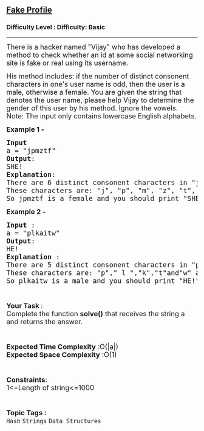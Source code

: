 <h2><a href="https://www.geeksforgeeks.org/problems/fake-profile3906/1?page=5&category=Arrays,Strings,Linked%20List,Stack,Queue&difficulty=Basic&status=unsolved&sortBy=submissions">Fake Profile</a></h2><h3>Difficulty Level : Difficulty: Basic</h3><hr><div class="problems_problem_content__Xm_eO"><p><span style="font-size: 18px;">There is a hacker named "Vijay" who&nbsp;has developed a method to check whether an id at some social networking site is fake or real using its username.</span></p>
<p><span style="font-size: 18px;">His method includes: if the number of distinct consonent characters in one's user name is odd, then the user&nbsp;is a male, otherwise&nbsp;a female. You are given the string that denotes the user name, please help Vijay to determine the gender of this user by his method. Ignore the vowels.<br>Note: The input only contains lowercase English alphabets.</span></p>
<p><strong><span style="font-size: 18px;">Example 1 -</span></strong></p>
<pre><span style="font-size: 18px;"><strong>Input</strong>
a = "jpmztf"
<strong>Output</strong>:
SHE!
<strong>Explanation</strong>:
There are 6 distinct consonent characters in "jpmztf".
These characters are: "j", "p", "m", "z", "t", "f".
So jpmztf is a female and you should print "SHE!".</span></pre>
<p><strong><span style="font-size: 18px;">Example 2 - </span></strong></p>
<pre><span style="font-size: 18px;"><strong>Input </strong>:
a = "plkaitw"
<strong>Output</strong>:
HE!
<strong>Explanation </strong>: 
There are 5 distinct consonent characters in "plkaitw".
These characters are: "p"," l ","k","t"and"w" as others are vowels.
So plkaitw is a male and you should print "HE!".</span></pre>
<p>&nbsp;</p>
<p><span style="font-size: 18px;"><strong>Your Task </strong>:<br>Complete the function <strong>solve()</strong> that receives the string a and returns the answer.</span></p>
<p>&nbsp;</p>
<p><span style="font-size: 18px;"><strong>Expected Time Complexity</strong> :O(|a|)<br><strong>Expected Space Complexity</strong> :O(1)</span></p>
<p>&nbsp;</p>
<p><span style="font-size: 18px;"><strong>Constraints</strong>:<br>1&lt;=Length of string&lt;=1000</span></p></div><br><p><span style=font-size:18px><strong>Topic Tags : </strong><br><code>Hash</code>&nbsp;<code>Strings</code>&nbsp;<code>Data Structures</code>&nbsp;